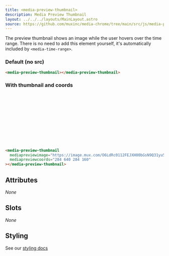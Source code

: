 ```yaml
---
title: <media-preview-thumbnail>
description: Media Preview Thumbnail
layout: ../../../layouts/MainLayout.astro
source: https://github.com/muxinc/media-chrome/tree/main/src/js/media-preview-thumbnail.js
---
```


The preview thumbnail shows an image while the user hovers over the time range.
There is no need to add this element yourself, it's automatically included by `<media-time-range>`.

<style>
  media-preview-thumbnail {
    display: block;
  }

  media-preview-thumbnail[mediapreviewimage] {
    height: 160px;
  }
</style>

<h3>Default (no src)</h3>

<media-preview-thumbnail></media-preview-thumbnail>

```html
<media-preview-thumbnail></media-preview-thumbnail>
```

<h3>With thumbnail and coords</h3>

<media-preview-thumbnail
  mediapreviewimage="https://image.mux.com/O6LdRc0112FEJXH00bGsN9Q31yu5EIVHTgjTKRkKtEq1k/storyboard.jpg"
  mediapreviewcoords="284 640 284 160"></media-preview-thumbnail>

```html
<media-preview-thumbnail
  mediapreviewimage="https://image.mux.com/O6LdRc0112FEJXH00bGsN9Q31yu5EIVHTgjTKRkKtEq1k/storyboard.jpg"
  mediapreviewcoords="284 640 284 160"
></media-preview-thumbnail>
```

## Attributes

_None_

## Slots

_None_

## Styling

See our [styling docs](./styling#Buttons)
